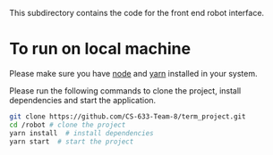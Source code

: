This subdirectory contains the code for the front end robot interface.

# To run on local machine
Please make sure you have [node](https://nodejs.org/en/download/) and [yarn](https://yarnpkg.com/en/docs/install) installed in your system.

Please run the following commands to clone the project, install dependencies and start the application.

```bash
git clone https://github.com/CS-633-Team-8/term_project.git  
cd /robot # clone the project
yarn install  # install dependencies
yarn start  # start the project
```